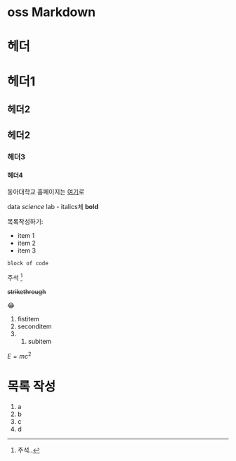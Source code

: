 # oss Markdown

# 헤더
헤더1
=============

## 헤더2
헤더2
--------------
### 헤더3
#### 헤더4

동아대학교 홈페이지는 [여기](https://www.donga.ac.kr)로

data *science* lab - italics체
**bold**

목록작성하기:
- item 1
- item 2
- item 3

```
block of code
```

주석 [^1] 
[^1]:주석..

~~strikethrough~~

😂

1. fistitem
2. seconditem
3.  1. subitem



$E =mc^2$

# 목록 작성
1. a
2. b
3. c
4. d
